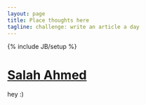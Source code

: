 ```yaml
---
layout: page
title: Place thoughts here
tagline: challenge: write an article a day
---
```

{% include JB/setup %}


# [Salah Ahmed](https://salah.xyz)
hey :)
